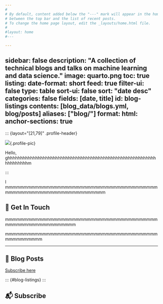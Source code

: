 ```yaml
---
#
# By default, content added below the "---" mark will appear in the home page
# between the top bar and the list of recent posts.
# To change the home page layout, edit the _layouts/home.html file.
#
#layout: home
#---

---
```

sidebar: false
description: "A collection of technical blogs and talks on machine learning and data science."
image: quarto.png
toc: true
listing:
  date-format: short
  feed: true
  filter-ui: false
  type: table
  sort-ui: false
  sort: "date desc"
  categories: false
  fields: [date, title]
  id: blog-listings
  contents: [blog_data/blogs.yml, blog/posts]
aliases: ["blog/"]
format:
  html:
    anchor-sections: true
---

::: {layout="[21,79]" .profile-header}

![](hamel_transparent.png){.profile-pic}

Hello, ghhhhhhhhhhhhhhhhhhhhhhhhhhhhhhhhhhhhhhhhhhhhhhhhhhhhhhhhhhhhhhhhhhhhm

:::

I mmmmmmmmmmmmmmmmmmmmmmmmmmmmmmmmmmmmmmmmmmmmmmmmmmmmmmmmmmmmmmmmmmmm

## 💼 Get In Touch

mmmmmmmmmmmmmmmmmmmmmmmmmmmmmmmmmmmmmmmmmmmmmmmmmmmmmmmmmmmm 

mmmmmmmmmmmmmmmmmmmmmmmmmmmmmmmmmmmmmmmmmmmmmmmmmmm

---

## 📮 Blog Posts

[Subscribe here](#subscribe)

::: {#blog-listings}
:::

## 📬 Subscribe
